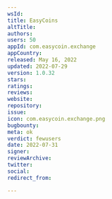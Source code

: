 ```yaml
---
wsId: 
title: EasyCoins
altTitle: 
authors: 
users: 50
appId: com.easycoin.exchange
appCountry: 
released: May 16, 2022
updated: 2022-07-29
version: 1.0.32
stars: 
ratings: 
reviews: 
website: 
repository: 
issue: 
icon: com.easycoin.exchange.png
bugbounty: 
meta: ok
verdict: fewusers
date: 2022-07-31
signer: 
reviewArchive: 
twitter: 
social: 
redirect_from: 

---
```


